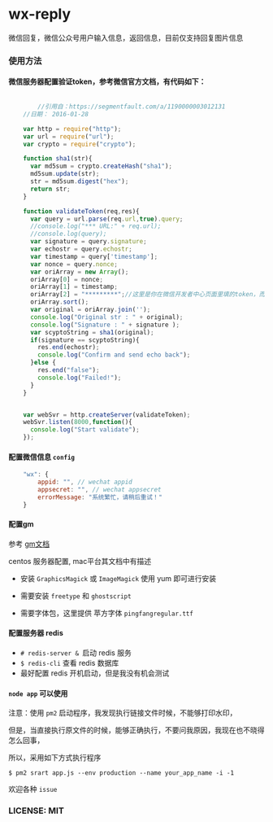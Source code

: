 # wx-reply
微信回复，微信公众号用户输入信息，返回信息，目前仅支持回复图片信息


### 使用方法
#### 微信服务器配置验证token，参考微信官方文档，有代码如下：

```javascript

        //引用自：https://segmentfault.com/a/1190000003012131 
	//日期： 2016-01-28

	var http = require("http");
	var url = require("url");
	var crypto = require("crypto");

	function sha1(str){
	  var md5sum = crypto.createHash("sha1");
	  md5sum.update(str);
	  str = md5sum.digest("hex");
	  return str;
	}

	function validateToken(req,res){
	  var query = url.parse(req.url,true).query;
	  //console.log("*** URL:" + req.url);
	  //console.log(query);
	  var signature = query.signature;
	  var echostr = query.echostr;
	  var timestamp = query['timestamp'];
	  var nonce = query.nonce;
	  var oriArray = new Array();
	  oriArray[0] = nonce;
	  oriArray[1] = timestamp;
	  oriArray[2] = "*********";//这里是你在微信开发者中心页面里填的token，而不是****
	  oriArray.sort();
	  var original = oriArray.join('');
	  console.log("Original str : " + original);
	  console.log("Signature : " + signature );
	  var scyptoString = sha1(original);
	  if(signature == scyptoString){
	    res.end(echostr);
	    console.log("Confirm and send echo back");
	  }else {
	    res.end("false");
	    console.log("Failed!");
	  }
	}


	var webSvr = http.createServer(validateToken);
	webSvr.listen(8000,function(){
	  console.log("Start validate");
	});

```
#### 配置微信信息 `config`

```javascript
	"wx": {
		appid: "", // wechat appid
		appsecret: "", // wechat appsecret
		errorMessage: "系统繁忙，请稍后重试！"
	}

```

#### 配置gm
参考 [gm文档](https://github.com/aheckmann/gm)

centos 服务器配置, mac平台其文档中有描述

* 安装  `GraphicsMagick` 或 `ImageMagick` 使用 yum 即可进行安装

* 需要安装 `freetype` 和 `ghostscript` 

* 需要字体包，这里提供 苹方字体 `pingfangregular.ttf`


#### 配置服务器 redis

* `# redis-server & `启动 redis 服务
* `$ redis-cli` 查看 redis 数据库
*  最好配置 redis 开机启动，但是我没有机会测试

#### `node app` 可以使用

注意：使用 `pm2` 启动程序，我发现执行链接文件时候，不能够打印水印，

但是，当直接执行原文件的时候，能够正确执行，不要问我原因，我现在也不晓得怎么回事，

所以，采用如下方式执行程序

`$ pm2 srart app.js --env production --name your_app_name -i -1`

欢迎各种 `issue`


### LICENSE: MIT
